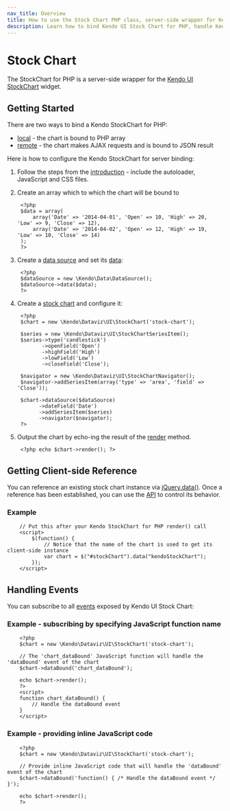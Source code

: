 ```yaml
---
nav_title: Overview
title: How to use the Stock Chart PHP class, server-side wrapper for Kendo UI Stock Chart widget
description: Learn how to bind Kendo UI Stock Chart for PHP, handle Kendo UI Stock Chart Events, access an existing chart.
---
```


# Stock Chart

The StockChart for PHP is a server-side wrapper for the [Kendo UI StockChart](/api/dataviz/stock-chart) widget.

## Getting Started

There are two ways to bind a Kendo StockChart for PHP:

* [local](/getting-started/using-kendo-with/php/widgets/chart/local-binding) - the chart is bound to PHP array
* [remote](/getting-started/using-kendo-with/php/widgets/chart/remote-binding) - the chart makes AJAX requests and is bound to JSON result

Here is how to configure the Kendo StockChart for server binding:

1. Follow the steps from the [introduction](/getting-started/using-kendo-with/php/introduction) - include the autoloader, JavaScript and CSS files.

1. Create an array which to which the chart will be bound to

        <?php
        $data = array(
            array('Date' => '2014-04-01', 'Open' => 10, 'High' => 20, 'Low' => 9, 'Close' => 12),
            array('Date' => '2014-04-02', 'Open' => 12, 'High' => 19, 'Low' => 10, 'Close' => 14)
        );
        ?>

1. Create a [data source](/api/wrappers/php/Kendo/Data/DataSource) and set its [data](/api/wrappers/php/Kendo/Data/DataSource#data):

        <?php
        $dataSource = new \Kendo\Data\DataSource();
        $dataSource->data($data);
        ?>

1. Create a [stock chart](/api/wrappers/php/Kendo/Dataviz/UI/StockChart) and configure it:

        <?php
        $chart = new \Kendo\Dataviz\UI\StockChart('stock-chart');

        $series = new \Kendo\Dataviz\UI\StockChartSeriesItem();
        $series->type('candlestick')
               ->openField('Open')
               ->highField('High')
               ->lowField('Low')
               ->closeField('Close');

        $navigator = new \Kendo\Dataviz\UI\StockChartNavigator();
        $navigator->addSeriesItem(array('type' => 'area', 'field' => 'Close'));

        $chart->dataSource($dataSource)
              ->dateField('Date')
              ->addSeriesItem($series)
              ->navigator($navigator);
        ?>

1. Output the chart by echo-ing the result of the [render](/api/wrappers/php/Kendo/UI/Widget#render) method.

        <?php echo $chart->render(); ?>

## Getting Client-side Reference

You can reference an existing stock chart instance via [jQuery.data()](http://api.jquery.com/jQuery.data/).
Once a reference has been established, you can use the [API](/api/dataviz/stock-chart#methods) to control its behavior.

### Example

        // Put this after your Kendo StockChart for PHP render() call
        <script>
            $(function() {
                // Notice that the name of the chart is used to get its client-side instance
                var chart = $("#stockChart").data("kendoStockChart");
            });
        </script>

## Handling Events

You can subscribe to all [events](/api/dataviz/stock-chart#events) exposed by Kendo UI Stock Chart:

### Example - subscribing by specifying JavaScript function name

        <?php
        $chart = new \Kendo\Dataviz\UI\StockChart('stock-chart');

        // The 'chart_dataBound' JavaScript function will handle the 'dataBound' event of the chart
        $chart->dataBound('chart_dataBound');

        echo $chart->render();
        ?>
        <script>
        function chart_dataBound() {
            // Handle the dataBound event
        }
        </script>

### Example - providing inline JavaScript code

        <?php
        $chart = new \Kendo\Dataviz\UI\StockChart('stock-chart');

        // Provide inline JavaScript code that will handle the 'dataBound' event of the chart
        $chart->dataBound('function() { /* Handle the dataBound event */ }');

        echo $chart->render();
        ?>

